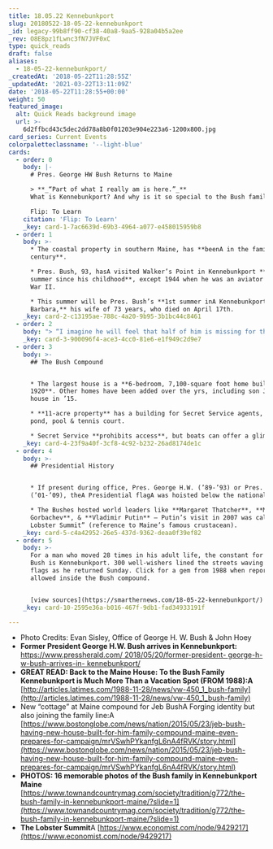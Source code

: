 ```yaml
---
title: 18.05.22 Kennebunkport
slug: 20180522-18-05-22-kennebunkport
_id: legacy-99b8ff90-cf38-40a8-9aa5-928a04b5a2ee
_rev: O8E8pz1fLwnc3fN7JVF0xC
type: quick_reads
draft: false
aliases:
  - 18-05-22-kennebunkport/
_createdAt: '2018-05-22T11:28:55Z'
_updatedAt: '2021-03-22T13:11:09Z'
date: '2018-05-22T11:28:55+00:00'
weight: 50
featured_image:
  alt: Quick Reads background image
  url: >-
    6d2ffbcd43c5dec2dd78a8b0f01203e904e223a6-1200x800.jpg
card_series: Current Events
colorpaletteclassname: '--light-blue'
cards:
  - order: 0
    body: |-
      # Pres. George HW Bush Returns to Maine

      > **_“Part of what I really am is here.”_**  
      What is Kennebunkport? And why is it so special to the Bush family?

      Flip: To Learn
    citation: 'Flip: To Learn'
    _key: card-1-7ac6639d-69b3-4964-a077-e458015959b8
  - order: 1
    body: >-
      * The coastal property in southern Maine, has **beenA in the family for a
      century**.

      * Pres. Bush, 93, hasA visited Walker’s Point in Kennebunkport **every
      summer since his childhood**, except 1944 when he was an aviator in World
      War II.

      * This summer will be Pres. Bush’s **1st summer inA Kennebunkport without
      Barbara,** his wife of 73 years, who died on April 17th.
    _key: card-2-c13195ae-788c-4a20-9b95-3b1bc44c8461
  - order: 2
    body: "> “I imagine he will feel that half of him is missing for the rest of his life. But that said, there is no quit in this man. Life goes on, and for George Bush life is to be lived with joy a\x14 especially when he is in Maine.”  \n  \n  \n  \nJim McGrath, President George H.W. Bush's spokesman"
    _key: card-3-900096f4-ace3-4cc0-81e6-e1f949c2d9e7
  - order: 3
    body: >-
      ## The Bush Compound


      * The largest house is a **6-bedroom, 7,100-square foot home built in
      1920**. Other homes have been added over the yrs, including son Jeb’s
      house in ’15.

      * **11-acre property** has a building for Secret Service agents, gym,
      pond, pool & tennis court.

      * Secret Service **prohibits access**, but boats can offer a glimpse.
    _key: card-4-23f9a40f-3cf8-4c92-b232-26ad8174de1c
  - order: 4
    body: >-
      ## Presidential History


      * If present during office, Pres. George H.W. (’89-’93) or Pres. George W.
      (’01-’09), theA Presidential flagA was hoisted below the national colors.

      * The Bushes hosted world leaders like **Margaret Thatcher**, **Mikhail
      Gorbachev**, & **Vladimir Putin** – Putin’s visit in 2007 was called “The
      Lobster Summit” (reference to Maine’s famous crustacean).
    _key: card-5-c4a42952-26e5-437d-9362-deaa0f39ef82
  - order: 5
    body: >-
      For a man who moved 28 times in his adult life, the constant for Pres.
      Bush is Kennebunkport. 300 well-wishers lined the streets waving American
      flags as he returned Sunday. Click for a gem from 1988 when reporters were
      allowed inside the Bush compound.


      [view sources](https://smarthernews.com/18-05-22-kennebunkport/)
    _key: card-10-2595e36a-b016-467f-9db1-fad34933191f

---
```

* Photo Credits: Evan Sisley, Office of George H. W. Bush & John Hoey
* **Former President George H.W. Bush arrives in Kennebunkport:** [https://www.pressherald.com/ 2018/05/20/former-president- george-h-w-bush-arrives-in- kennebunkport/](https://www.pressherald.com/)
* **GREAT READ: Back to the Maine House: To the Bush Family Kennebunkport is Much More Than a Vacation Spot (FROM 1988):A** [http://articles.latimes.com/1988-11-28/news/vw-450_1_bush-family](http://articles.latimes.com/1988-11-28/news/vw-450_1_bush-family)
* New “cottage” at Maine compound for Jeb BushA Forging identity but also joining the family line:A [https://www.bostonglobe.com/news/nation/2015/05/23/jeb-bush-having-new-house-built-for-him-family-compound-maine-even-prepares-for-campaign/mrVSwhPYkanfgL6nA4fRVK/story.html](https://www.bostonglobe.com/news/nation/2015/05/23/jeb-bush-having-new-house-built-for-him-family-compound-maine-even-prepares-for-campaign/mrVSwhPYkanfgL6nA4fRVK/story.html)
* **PHOTOS: 16 memorable photos of the Bush family in Kennebunkport Maine**  
[https://www.townandcountrymag.com/society/tradition/g772/the-bush-family-in-kennebunkport-maine/?slide=1](https://www.townandcountrymag.com/society/tradition/g772/the-bush-family-in-kennebunkport-maine/?slide=1)
* **The Lobster Summit**A [https://www.economist.com/node/9429217](https://www.economist.com/node/9429217)